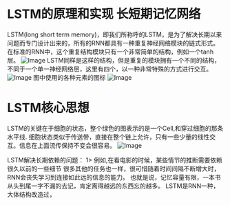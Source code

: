 # LSTM的原理和实现  长短期记忆网络
LSTM(long short term memory)，即我们所称呼的LSTM，是为了解决长期以来问题而专门设计出来的，所有的RNN都具有一种重复神经网络模块的链式形式。
在标准的RNN中，这个重复结构模块只有一个非常简单的结构，例如一个tanh层。
![Image](https://ws1.sinaimg.cn/large/005BVyzmly1fotn5cyzypj30jg07a74x.jpg)
LSTM同样是这样的结构，但是重复的模块拥有一个不同的结构，不同于一个单一神经网络层，这里有四个，以一种非常特殊的方式进行交互。
![Image](https://ws1.sinaimg.cn/large/005BVyzmly1fotnatxsm7j30jg07bjsi.jpg)
图中使用的各种元素的图标
![Image](https://ws1.sinaimg.cn/large/005BVyzmly1fotnatxsm7j30jg07bjsi.jpg)
# LSTM核心思想
LSTM的关键在于细胞的状态，整个绿色的图表示的是一个Cell,和穿过细胞的那条水平线.
细胞状态类似于传送带，直接在整个链上允许，只有一些少量的线性交互。信息在上面流传保持不变会很容易。
![Image](https://ws1.sinaimg.cn/large/005BVyzmly1fotnwop43ej30jg060aab.jpg)

LSTM解决长期依赖的问题：
1> 例如,在看电影的时候，某些情节的推断需要依赖很久以前的一些细节
很多其他的任务也一样，很可惜随着时间间隔不断增大时，RNN会丧失学习到连接如此远的信息的能力。
也就是说，记忆容量有限，一本书从头到尾一字不漏的去记，肯定离得越远的东西忘的越多。
LSTM是RNN一种，大体结构改造过，
